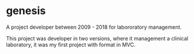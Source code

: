 # genesis
A project developer between 2009 - 2018 for labororatory management.

This project was developer in two versions, where it management a clinical laboratory, it was my first project with format in MVC.
